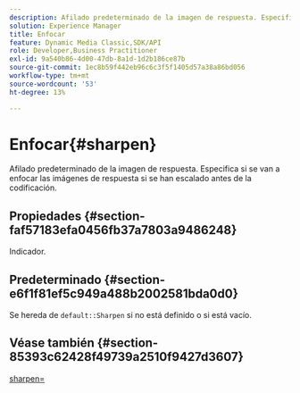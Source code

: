 ```yaml
---
description: Afilado predeterminado de la imagen de respuesta. Especifica si se van a enfocar las imágenes de respuesta si se han escalado antes de la codificación.
solution: Experience Manager
title: Enfocar
feature: Dynamic Media Classic,SDK/API
role: Developer,Business Practitioner
exl-id: 9a540b86-4d00-47db-8a1d-1d2b186ce87b
source-git-commit: 1ec8b59f442eb96c6c3f5f1405d57a38a86bd056
workflow-type: tm+mt
source-wordcount: '53'
ht-degree: 13%

---
```


# Enfocar{#sharpen}

Afilado predeterminado de la imagen de respuesta. Especifica si se van a enfocar las imágenes de respuesta si se han escalado antes de la codificación.

## Propiedades {#section-faf57183efa0456fb37a7803a9486248}

Indicador.

## Predeterminado {#section-e6f1f81ef5c949a488b2002581bda0d0}

Se hereda de `default::Sharpen` si no está definido o si está vacío.

## Véase también {#section-85393c62428f49739a2510f9427d3607}

[sharpen=](../../../../../ir-api/http-protocol/image-rendering-api-ref/c-ir-http-protocol-ref/c-ir-http-protocol-command-reference/r-ir-http-sharpen.md#reference-13034d22d176483cb99ccafc2a4f6a6e)
